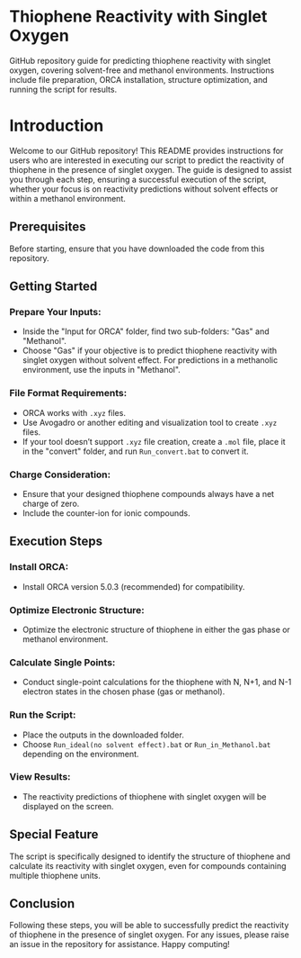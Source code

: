 # Thiophene Reactivity with Singlet Oxygen
GitHub repository guide for predicting thiophene reactivity with singlet oxygen, covering solvent-free and methanol environments. Instructions include file preparation, ORCA installation, structure optimization, and running the script for results.

# Introduction

Welcome to our GitHub repository! This README provides instructions for users who are interested in executing our script to predict the reactivity of thiophene in the presence of singlet oxygen. The guide is designed to assist you through each step, ensuring a successful execution of the script, whether your focus is on reactivity predictions without solvent effects or within a methanol environment.

## Prerequisites

Before starting, ensure that you have downloaded the code from this repository.

## Getting Started

### Prepare Your Inputs:

- Inside the "Input for ORCA" folder, find two sub-folders: "Gas" and "Methanol".
- Choose "Gas" if your objective is to predict thiophene reactivity with singlet oxygen without solvent effect. For predictions in a methanolic environment, use the inputs in "Methanol".

### File Format Requirements:

- ORCA works with `.xyz` files.
- Use Avogadro or another editing and visualization tool to create `.xyz` files.
- If your tool doesn’t support `.xyz` file creation, create a `.mol` file, place it in the "convert" folder, and run `Run_convert.bat` to convert it.

### Charge Consideration:

- Ensure that your designed thiophene compounds always have a net charge of zero.
- Include the counter-ion for ionic compounds.

## Execution Steps

### Install ORCA:

- Install ORCA version 5.0.3 (recommended) for compatibility.

### Optimize Electronic Structure:

- Optimize the electronic structure of thiophene in either the gas phase or methanol environment.

### Calculate Single Points:

- Conduct single-point calculations for the thiophene with N, N+1, and N-1 electron states in the chosen phase (gas or methanol).

### Run the Script:

- Place the outputs in the downloaded folder.
- Choose `Run_ideal(no solvent effect).bat` or `Run_in_Methanol.bat` depending on the environment.

### View Results:

- The reactivity predictions of thiophene with singlet oxygen will be displayed on the screen.

## Special Feature

The script is specifically designed to identify the structure of thiophene and calculate its reactivity with singlet oxygen, even for compounds containing multiple thiophene units.

## Conclusion

Following these steps, you will be able to successfully predict the reactivity of thiophene in the presence of singlet oxygen. For any issues, please raise an issue in the repository for assistance. Happy computing!


